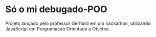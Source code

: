 # Só o mi debugado-POO
Projeto lançado pelo professor Gerhard em um hackathon, utilizando JavaScript em Programação Orientada a Objetos.
